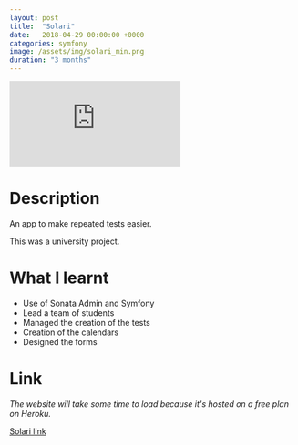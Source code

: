 ```yaml
---
layout: post
title:  "Solari"
date:   2018-04-29 00:00:00 +0000
categories: symfony
image: /assets/img/solari_min.png
duration: "3 months"
---
```


<div class="video-container">
<iframe src="https://www.youtube.com/embed/0c-A07eQrio" title="YouTube video player" frameborder="0" allow="accelerometer; autoplay; clipboard-write; encrypted-media; gyroscope; picture-in-picture" allowfullscreen></iframe>
</div>

# Description
 
An app to make repeated tests easier.


This was a university project.

# What I learnt
* Use of Sonata Admin and Symfony
* Lead a team of students
* Managed the creation of the tests
* Creation of the calendars
* Designed the forms


# Link

*The website will take some time to load because it's hosted on a free plan on Heroku.*

[Solari link](http://solari-chu.herokuapp.com/)
